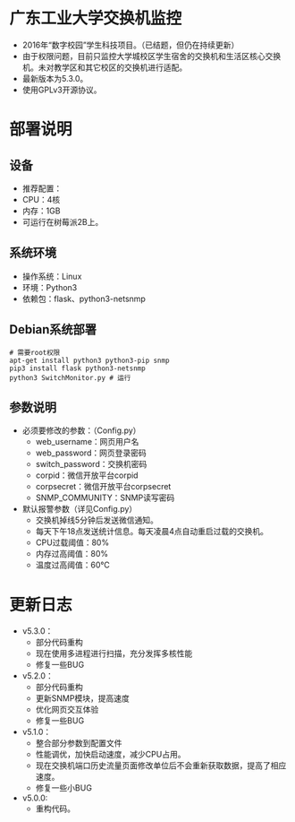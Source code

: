 # 广东工业大学交换机监控

- 2016年“数字校园”学生科技项目。（已结题，但仍在持续更新）  
- 由于权限问题，目前只监控大学城校区学生宿舍的交换机和生活区核心交换机。未对教学区和其它校区的交换机进行适配。  
- 最新版本为5.3.0。
- 使用GPLv3开源协议。

# 部署说明

## 设备

- 推荐配置：
 - CPU：4核
 - 内存：1GB
- 可运行在树莓派2B上。

## 系统环境

- 操作系统：Linux
- 环境：Python3
- 依赖包：flask、python3-netsnmp

## Debian系统部署

```shell
# 需要root权限
apt-get install python3 python3-pip snmp
pip3 install flask python3-netsnmp
python3 SwitchMonitor.py # 运行
```

## 参数说明

- 必须要修改的参数：（Config.py）
  - web_username：网页用户名
  - web_password：网页登录密码
  - switch_password：交换机密码
  - corpid：微信开放平台corpid
  - corpsecret：微信开放平台corpsecret
  - SNMP_COMMUNITY：SNMP读写密码
- 默认报警参数（详见Config.py）
  - 交换机掉线5分钟后发送微信通知。
  - 每天下午18点发送统计信息。每天凌晨4点自动重启过载的交换机。
  - CPU过载阈值：80%
  - 内存过高阈值：80%
  - 温度过高阈值：60℃

# 更新日志

- v5.3.0：
  - 部分代码重构
  - 现在使用多进程进行扫描，充分发挥多核性能
  - 修复一些BUG
- v5.2.0：
  - 部分代码重构
  - 更新SNMP模块，提高速度
  - 优化网页交互体验
  - 修复一些BUG
- v5.1.0：
  - 整合部分参数到配置文件
  - 性能调优，加快启动速度，减少CPU占用。
  - 现在交换机端口历史流量页面修改单位后不会重新获取数据，提高了相应速度。
  - 修复一些小BUG
- v5.0.0:
  - 重构代码。
